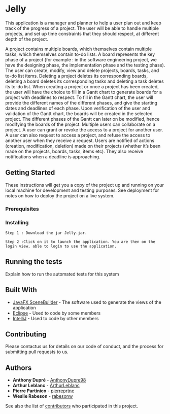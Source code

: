 # Jelly

This application is a manager and planner to help a user plan out and keep track of the progress of a project. The user will be able to handle multiple projects, and set up time constraints that they should respect, at different depth of the project.

A project contains multiple boards, which themselves contain multiple tasks, which themselves contain to-do lists. A board represents the key phase of a project (for example : in the software engineering project, we have the designing phase, the implementation phase and the testing phase). 
The user can create, modify, view and delete projects, boards, tasks, and to-do list items. Deleting a project deletes its corresponding boards, deleting a board deletes its corresponding tasks and deleting a task deletes its to-do list. 
When creating a project or once a project has been created, the user will have the choice to fill in a Gantt chart to generate boards for a project with deadlines to respect. To fill in the Gantt chart, the user will provide the different names of the different phases, and give the starting dates and deadlines of each phase. Upon verification of the user and validation of the Gantt chart, the boards will be created in the selected project. The different phases of the Gantt can later on be modified, hence modifying the boards of the project.
Multiple users can collaborate on a project. A user can grant or revoke the access to a project for another user. A user can also request to access a project, and refuse the access to another user when they receive a request. 
Users are notified of actions (creation, modification, deletion) made on their projects (whether it’s been made on the projects, boards, tasks, items etc). They also receive notifications when a deadline is approaching. 


## Getting Started

These instructions will get you a copy of the project up and running on your local machine for development and testing purposes. See deployment for notes on how to deploy the project on a live system.

### Prerequisites



### Installing

```
Step 1 : Download the jar Jelly.jar.
```

```
Step 2 :Click on it to launch the application. You are then on the login view, able to login to use the application.
```

## Running the tests

Explain how to run the automated tests for this system

## Built With

* [JavaFX SceneBuilder](https://gluonhq.com/products/scene-builder/) - The software used to generate the views of the application
* [Eclipse](https://www.eclipse.org/) - Used to code by some members
* [IntelliJ](https://www.jetbrains.com/fr-fr/idea/) - Used to code by other members

## Contributing

Please contactus us for details on our code of conduct, and the process for submitting pull requests to us.

## Authors

* **Anthony Dupré** - [AnthonyDupre98](https://github.com/AnthonyDupre98)
* **Arthur Leblanc** - [ArthurLeblanc](https://github.com/ArthurLeblanc)
* **Pierre Partinico** - [pierreprtnc](https://github.com/PierrePrtnc)
* **Weslie Rabeson** - [rabesonw](https://github.com/rabesonw)



See also the list of [contributors](https://github.com/your/project/contributors) who participated in this project.


